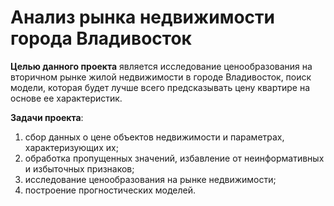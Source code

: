 # Анализ рынка недвижимости города Владивосток

**Целью данного проекта** является исследование ценообразования на вторичном рынке жилой недвижимости в городе Владивосток, поиск модели, которая будет лучше
всего предсказывать цену квартире на основе ее характеристик.

**Задачи проекта**:
1.	сбор данных о цене объектов недвижимости и параметрах, характеризующих их;
2.	обработка пропущенных значений, избавление от неинформативных и избыточных признаков;
3.	исследование ценообразования на рынке недвижимости;
4.	построение прогностических моделей.


